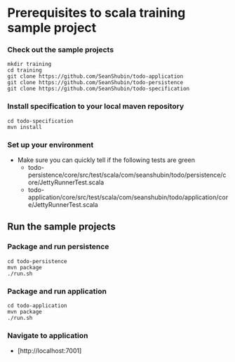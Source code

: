 # Prerequisites to scala training sample project

### Check out the sample projects

    mkdir training
    cd training
    git clone https://github.com/SeanShubin/todo-application
    git clone https://github.com/SeanShubin/todo-persistence
    git clone https://github.com/SeanShubin/todo-specification

### Install specification to your local maven repository
    cd todo-specification
    mvn install

### Set up your environment
- Make sure you can quickly tell if the following tests are green
    - todo-persistence/core/src/test/scala/com/seanshubin/todo/persistence/core/JettyRunnerTest.scala
    - todo-application/core/src/test/scala/com/seanshubin/todo/application/core/JettyRunnerTest.scala

## Run the sample projects

### Package and run persistence
    cd todo-persistence
    mvn package
    ./run.sh

### Package and run application
    cd todo-application
    mvn package
    ./run.sh

### Navigate to application
- [http://localhost:7001]
